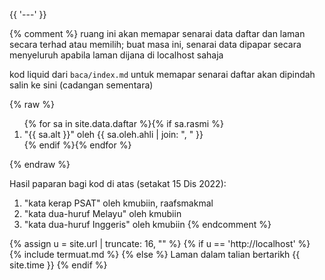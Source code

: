 {{ '---' }}

{% comment %}
ruang ini akan memapar senarai data daftar dan laman secara
terhad atau memilih; buat masa ini, senarai data dipapar
secara menyeluruh apabila laman dijana di localhost sahaja

kod liquid dari `baca/index.md` untuk memapar senarai daftar
akan dipindah salin ke sini (cadangan sementara)

{% raw %}
<ol>{% for sa in site.data.daftar %}{% if sa.rasmi %}
<li>"{{ sa.alt }}"
oleh {{ sa.oleh.ahli | join: ", " }}</li>
{% endif %}{% endfor %}</ol>
{% endraw %}

Hasil paparan bagi kod di atas (setakat 15 Dis 2022):

1. "kata kerap PSAT" oleh kmubiin, raafsmakmal
2. "kata dua-huruf Melayu" oleh kmubiin
3. "kata dua-huruf Inggeris" oleh kmubiin
{% endcomment %}

{% assign u = site.url | truncate: 16, "" %}
{% if u == 'http://localhost' %}
{% include termuat.md %}
{% else %}
Laman dalam talian bertarikh {{ site.time }}
{% endif %}

